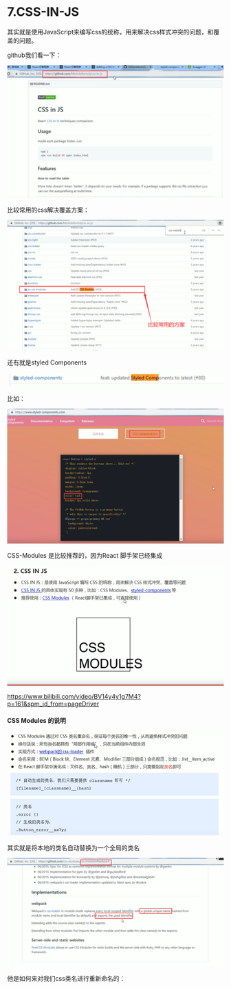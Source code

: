 # 7.CSS-IN-JS

 其实就是使用JavaScript来编写css的统称，用来解决css样式冲突的问题，和覆盖的问题。





github我们看一下：

![1636945464583](../../../.vuepress/public/images/1636945464583.png)





比较常用的css解决覆盖方案：

![1636945546278](../../../.vuepress/public/images/1636945546278.png)



还有就是styled Components

![1636945574142](../../../.vuepress/public/images/1636945574142.png)



比如：

![1636945726569](../../../.vuepress/public/images/1636945726569.png)









CSS-Modules 是比较推荐的，因为React 脚手架已经集成

![1636945798635](../../../.vuepress/public/images/1636945798635.png)





https://www.bilibili.com/video/BV14y4y1g7M4?p=161&spm_id_from=pageDriver

#### CSS Modules 的说明

![1636946530140](../../../.vuepress/public/images/1636946530140.png)







其实就是将本地的类名自动替换为一个全局的类名

![1636946143169](../../../.vuepress/public/images/1636946143169.png)





他是如何来对我们css类名进行重新命名的：

















































































































































